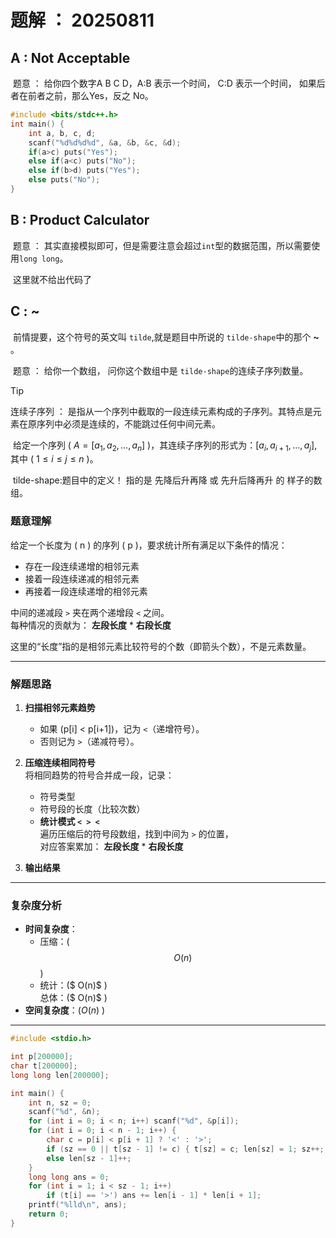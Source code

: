 # 题解 ： 20250811



## A : Not Acceptable

​	题意 ： 给你四个数字A B C D，A:B 表示一个时间， C:D 表示一个时间， 如果后者在前者之前，那么Yes，反之 No。

```cpp
#include <bits/stdc++.h>
int main() {
	int a, b, c, d; 
	scanf("%d%d%d%d", &a, &b, &c, &d);
	if(a>c) puts("Yes");
	else if(a<c) puts("No");
	else if(b>d) puts("Yes");
	else puts("No");
}
```

## B : Product Calculator

​	题意 ： 其实直接模拟即可，但是需要注意会超过`int`型的数据范围，所以需要使用`long long`。

​	这里就不给出代码了

## C : ~ 

​	前情提要，这个符号的英文叫 `tilde`,就是题目中所说的 `tilde-shape`中的那个 **~** 。

​	题意 ： 给你一个数组， 问你这个数组中是 `tilde-shape`的连续子序列数量。

> [!tip]
>
> 连续子序列 ： 是指从一个序列中截取的一段连续元素构成的子序列。其特点是元素在原序列中必须是连续的，不能跳过任何中间元素。
>
> ​	    给定一个序列 \( $A = [a_1, a_2, \dots, a_n]$ \)，其连续子序列的形式为：$[a_i, a_{i+1}, \dots, a_j]$, 其中 \( $1 \leq i \leq j \leq n$ \)。

​	tilde-shape:题目中的定义！ 指的是 先降后升再降 或 先升后降再升 的 样子的数组。

### **题意理解**

给定一个长度为 \( n \) 的序列 \( p \)，要求统计所有满足以下条件的情况：

- 存在一段连续递增的相邻元素  
- 接着一段连续递减的相邻元素  
- 再接着一段连续递增的相邻元素  

中间的递减段 `>` 夹在两个递增段 `<` 之间。  
每种情况的贡献为：
	**左段长度** * **右段长度**

这里的“长度”指的是相邻元素比较符号的个数（即箭头个数），不是元素数量。

---

### **解题思路**
1. **扫描相邻元素趋势**  
   - 如果 \(p[i] < p[i+1]\)，记为 `<`（递增符号）。  
   - 否则记为 `>`（递减符号）。

2. **压缩连续相同符号**  
   将相同趋势的符号合并成一段，记录：
   - 符号类型
   - 符号段的长度（比较次数）
   - **统计模式 `< > <`**  
      遍历压缩后的符号段数组，找到中间为 `>` 的位置，  
      对应答案累加：
                **左段长度** * **右段长度**
   
3. **输出结果**

---

### **复杂度分析**
- **时间复杂度**：  
  - 压缩：($$O(n)$$ \)  
  - 统计：\($ O(n)$ \)  
  总体：\($ O(n)$ )
- **空间复杂度**：\($O(n)$ \)  

---



```cpp
#include <stdio.h>

int p[200000];
char t[200000];
long long len[200000];

int main() {
    int n, sz = 0;
    scanf("%d", &n);
    for (int i = 0; i < n; i++) scanf("%d", &p[i]);
    for (int i = 0; i < n - 1; i++) {
        char c = p[i] < p[i + 1] ? '<' : '>';
        if (sz == 0 || t[sz - 1] != c) { t[sz] = c; len[sz] = 1; sz++; }
        else len[sz - 1]++;
    }
    long long ans = 0;
    for (int i = 1; i < sz - 1; i++)
        if (t[i] == '>') ans += len[i - 1] * len[i + 1];
    printf("%lld\n", ans);
    return 0;
}

```

